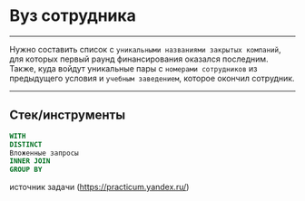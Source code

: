 # Вуз сотрудника

___


Нужно составить список с `уникальными названиями закрытых компаний`, для которых первый раунд финансирования оказался последним. Также, куда войдут уникальные пары с `номерами сотрудников` из предыдущего условия и `учебным заведением`, которое окончил сотрудник.

___

## Стек/инструменты


```sql
WITH
DISTINCT
Вложенные запросы
INNER JOIN
GROUP BY
```

источник задачи (https://practicum.yandex.ru/)
